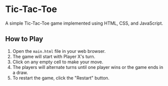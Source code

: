 # Tic-Tac-Toe

A simple Tic-Tac-Toe game implemented using HTML, CSS, and JavaScript.

## How to Play

1. Open the `main.html` file in your web browser.
2. The game will start with Player X's turn.
3. Click on any empty cell to make your move.
4. The players will alternate turns until one player wins or the game ends in a draw.
5. To restart the game, click the "Restart" button.

